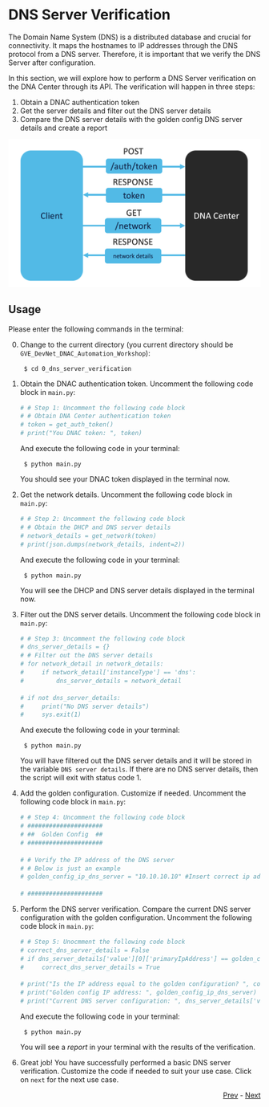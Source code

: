 # DNS Server Verification
The Domain Name System (DNS) is a distributed database and crucial for connectivity. It maps the hostnames to IP addresses through the DNS protocol from a DNS server. Therefore, it is important that we verify the DNS Server after configuration. 

In this section, we will explore how to perform a DNS Server verification on the DNA Center through its API. The verification will happen in three steps:

1. Obtain a DNAC authentication token
2. Get the server details and filter out the DNS server details
3. Compare the DNS server details with the golden config DNS server details and create a report

![flow](../IMAGES/dns_server_verification.png)

## Usage
Please enter the following commands in the terminal:

0. Change to the current directory (you current directory should be `GVE_DevNet_DNAC_Automation_Workshop`):

        $ cd 0_dns_server_verification

1. Obtain the DNAC authentication token. Uncomment the following code block in `main.py`:

    ```python
    # # Step 1: Uncomment the following code block
    # # Obtain DNA Center authentication token
    # token = get_auth_token()
    # print("You DNAC token: ", token)
    ```
    And execute the following code in your terminal:

        $ python main.py
    
    You should see your DNAC token displayed in the terminal now.

2. Get the network details. Uncomment the following code block in `main.py`:

    ```python
    # # Step 2: Uncomment the following code block
    # # Obtain the DHCP and DNS server details
    # network_details = get_network(token)
    # print(json.dumps(network_details, indent=2))
    ```
    And execute the following code in your terminal:

        $ python main.py
    
    You will see the DHCP and DNS server details displayed in the terminal now.

3. Filter out the DNS server details. Uncomment the following code block in `main.py`:

    ```python
    # # Step 3: Uncomment the following code block
    # dns_server_details = {}
    # # Filter out the DNS server details
    # for network_detail in network_details:
    #     if network_detail['instanceType'] == 'dns':
    #         dns_server_details = network_detail

    # if not dns_server_details:
    #     print("No DNS server details")
    #     sys.exit(1)
    ```
    And execute the following code in your terminal:

        $ python main.py
    
    You will have filtered out the DNS server details and it will be stored in the variable `DNS server details`. If there are no DNS server details, then the script will exit with status code 1. 

4. Add the golden configuration. Customize if needed. Uncomment the following code block in `main.py`:

    ```python
    # # Step 4: Uncomment the following code block
    # #####################
    # ##  Golden Config  ##
    # #####################

    # # Verify the IP address of the DNS server
    # # Below is just an example
    # golden_config_ip_dns_server = "10.10.10.10" #Insert correct ip address
    
    # #####################
    ```

5. Perform the DNS server verification. Compare the current DNS server configuration with the golden configuration. Uncomment the following code block in `main.py`:

    ```python
    # # Step 5: Unocmment the following code block
    # correct_dns_server_details = False
    # if dns_server_details['value'][0]['primaryIpAddress'] == golden_config_ip_dns_server:
    #     correct_dns_server_details = True
    
    # print("Is the IP address equal to the golden configuration? ", correct_dns_server_details)
    # print("Golden config IP address: ", golden_config_ip_dns_server)
    # print("Current DNS server configuration: ", dns_server_details['value'][0]['primaryIpAddress'])
    ```

    And execute the following code in your terminal:

        $ python main.py

    You will see a _report_ in your terminal with the results of the verification. 

6. Great job! You have successfully performed a basic DNS server verification. Customize the code if needed to suit your use case. Click on `next` for the next use case. 

<div align="right">
   
   [Prev](../README.md) - [Next](../1_ntp_server_verification)
</div>
